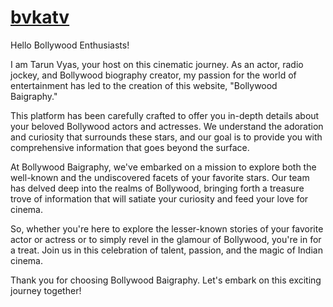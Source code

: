 # [bvkatv](https://bvkatv.com) 

Hello Bollywood Enthusiasts!

I am Tarun Vyas, your host on this cinematic journey. As an actor, radio jockey, and Bollywood biography creator, my passion for the world of entertainment has led to the creation of this website, "Bollywood Baigraphy."

This platform has been carefully crafted to offer you in-depth details about your beloved Bollywood actors and actresses. We understand the adoration and curiosity that surrounds these stars, and our goal is to provide you with comprehensive information that goes beyond the surface.

At Bollywood Baigraphy, we've embarked on a mission to explore both the well-known and the undiscovered facets of your favorite stars. Our team has delved deep into the realms of Bollywood, bringing forth a treasure trove of information that will satiate your curiosity and feed your love for cinema.

So, whether you're here to explore the lesser-known stories of your favorite actor or actress or to simply revel in the glamour of Bollywood, you're in for a treat. Join us in this celebration of talent, passion, and the magic of Indian cinema.

Thank you for choosing Bollywood Baigraphy. Let's embark on this exciting journey together!
